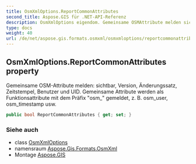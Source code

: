 ```yaml
---
title: OsmXmlOptions.ReportCommonAttributes
second_title: Aspose.GIS für .NET-API-Referenz
description: OsmXmlOptions eigendom. Gemeinsame OSMAttribute melden sichtbar Version Änderungssatz Zeitstempel Benutzer und UID. Gemeinsame Attribute werden als Funktionsattribute mit dem Präfix osm_ gemeldet z. B. osm_user osm_timestamp usw.
type: docs
weight: 40
url: /de/net/aspose.gis.formats.osmxml/osmxmloptions/reportcommonattributes/
---
```

## OsmXmlOptions.ReportCommonAttributes property

Gemeinsame OSM-Attribute melden: sichtbar, Version, Änderungssatz, Zeitstempel, Benutzer und UID. Gemeinsame Attribute werden als Funktionsattribute mit dem Präfix "osm_" gemeldet, z. B. osm_user, osm_timestamp usw.

```csharp
public bool ReportCommonAttributes { get; set; }
```

### Siehe auch

* class [OsmXmlOptions](../)
* namensraum [Aspose.Gis.Formats.OsmXml](../../osmxmloptions/)
* Montage [Aspose.GIS](../../../)


